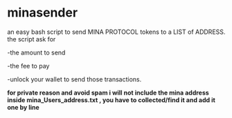 # minasender
an easy bash script to send  MINA PROTOCOL tokens to a LIST of ADDRESS.
the script ask for

-the amount to send

-the fee to pay

-unlock your wallet to send those transactions.


**for private reason and avoid spam i will not include the mina address inside mina_Users_address.txt , you have to collected/find it and add it one by line**
